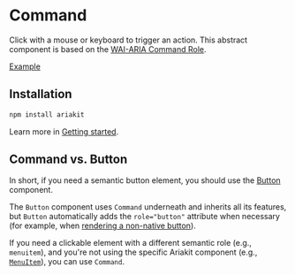 # Command

<p data-description>
  Click with a mouse or keyboard to trigger an action. This abstract component is based on the <a href="https://w3c.github.io/aria/#command">WAI-ARIA Command Role</a>.
</p>

<a href="./__examples__/command/index.tsx" data-playground>Example</a>

## Installation

```sh
npm install ariakit
```

Learn more in [Getting started](/guide/getting-started).

## Command vs. Button

In short, if you need a semantic button element, you should use the [Button](/components/button) component.

The `Button` component uses `Command` underneath and inherits all its features, but `Button` automatically adds the `role="button"` attribute when necessary (for example, when [rendering a non-native button](/examples/button-as-div)).

If you need a clickable element with a different semantic role (e.g., `menuitem`), and you're not using the specific Ariakit component (e.g., [`MenuItem`](/api-reference/menu-item)), you can use `Command`.
